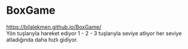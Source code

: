 # BoxGame
https://bilalekmen.github.io/BoxGame/ <br>
Yön tuşlarıyla hareket ediyor
1 - 2 - 3 tuşlarıyla seviye atlıyor
her seviye atladığında daha hızlı gidiyor.
